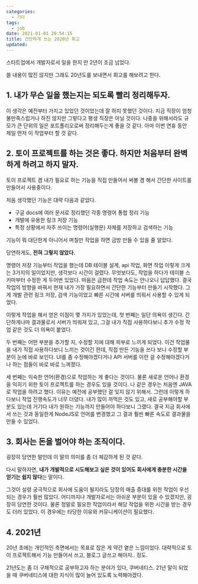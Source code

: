 ```yaml
---
categories:
  - 기타
tags:
  - job
date: 2021-01-01 20:54:15
title: 간단하게 쓰는 2020년 회고
updated:
---
```


스타트업에서 개발자로서 일을 한지 만 2년이 조금 넘었다.

쓸 내용이 많진 않지만 그래도 20년도를 보내면서 회고를 해보려고 한다.

## 1. 내가 무슨 일을 했는지는 되도록 빨리 정리해두자.

이 생각은 예전부터 가지고 있었던 것이었는데 잘 하지 못했던 것이다.
지금 직장이 엄청 불만족스럽거나 하진 않지만 그렇다고 평생 직장은 아닐 것이다.
나중을 위해서라도 규모가 큰 단위의 일은 포트폴리오로써 정리해두는게 좋을 것 같다.
아마 이번 연휴 동안 제일 먼저 이 작업부터 할 것 같다.

## 2. 토이 프로젝트를 하는 것은 좋다. 하지만 처음부터 완벽하게 하려고 하지 말자.

토이 프로젝트 겸 내가 필요로 하는 기능을 직접 만들어서 써볼 겸 해서 간단한 사이트를 만들어서 사용중이다.

처음 생각했던 기능은 대략 다음과 같았다.

- 구글 docs에 여러 문서로 정리했던 각종 명령어 통합 정리 기능
- 개발에 유용한 링크 저장 기능
- 특정 상황에서 자주 쓰이는 명령어(실행문) 자체를 저장하고 검색하는 기능

기능이 뭐 대단한게 아니어서 며칠만 작업을 하면 금방 만들 수 있을 줄 알았다.

당연하게도, **전혀 그렇지 않았다.**

명령어 저장 기능부터 작업을 했는데 DB 테이블 설계, api 작업, 화면 작업 이렇게 크게는 3가지의 일이었지만, 생각보다 시간이 걸렸다.
무엇보다도, 작업을 하다가 테이블 스키마부터 수정한 게 두어번 있었다.
마음은 급한데 작업 속도는 안나오니 답답했다.
결국 작업의 방향을 바꿔서 현재 내가 가장 필요하면서 간단한 기능부터 만들기 시작했다.
그게 개발 관련 링크 저장, 검색 기능이었고 빠른 시간에 서버를 띄워서 사용할 수 있게 되었다.

이렇게 작업을 해서 얻은 이점이 몇 가지가 있었는데, 첫 번째는 일단 의욕이 생긴다.
간단하게나마 결과물로서 서버가 띄워져 있고, 그걸 내가 직접 사용하다보니 추가 수정 작업 같은 것도 더 의욕이 붙었다.

두 번째는 어떤 부분을 추가할 지, 수정할 지에 대해 피부로 느끼게 되었다.
이건 작업물을 내가 직접 사용하다보니 느끼는 것이긴 한데, 직접 만든 기능을 쓰다 보니 수정할 부분이 눈에 바로 보인다.
UI를 좀 수정해야겠다거나 API 서버를 이런 걸 수정해야겠다거나 하는 점들이 바로 바로 느껴졌다.

세 번째는 익숙한 언어(환경)으로 작업하는 게 좋다는 것이다.
물론 새로운 언어나 환경을 익히기 위한 토이 프로젝트를 하는 경우도 있을 것이다.
나 같은 경우는 처음엔 JAVA로 작업을 하려고 했다. 이유는 예전에 공부했던 걸 잊지 않기 위해서.
그런데 이렇게 하다보니 작업 진행속도가 너무 더뎠다.
내가 많이 까먹은 것도 있고, 새로 공부해야할 부분도 있는데 거기다 내가 원하는 기능까지 만들어야 하다보니 그랬다.
결국 지금 회사에서 쓰는 것과 동일한게 NodeJS로 언어를 변경했고 그 결과 훨씬 빠른 속도로 결과물을 만들 수 있었다.

## 3. 회사는 돈을 벌어야 하는 조직이다.

굉장히 당연한 말인데 이 말의 의미를 좀 더 체감하게 된 것 같다.

다시 말하자면, **내가 개발적으로 시도해보고 싶은 것이 있어도 회사에게 충분한 시간을 얻기는 쉽지 않다**는 말이다.

그것이 설령 궁극적으로 회사에 도움이 될지라도 당장의 매출 증대를 위한 작업이 우선되는 경우가 훨씬 많았다.
어디까지나 개발자로서는 아쉬운 부분이 있을 수 있겠지만, 굉장히 당연한 것이다.
물론 정말로 필요한 작업이라서 해당 작업을 위한 시간을 받는 경우도 더러 있었다. 이 경우에는 타당한 이유와 커뮤니케이션이 필요했다.

## 4. 2021년

20년 초에는 개인적인 측면에서는 목표로 잡은 게 약간 옅은 느낌이었다.
대략적으로 토이 프로젝트해서 기능 만들어서 쓰고, 블로그 글쓰고 해야지.. 정도.

21년도는 좀 더 구체적으로 공부하고자 하는 분야가 있다, 쿠버네티스.
21년 말이 되었을 때 쿠버네티스에 대한 지식이 많이 늘어 있도록 노력해야겠다.